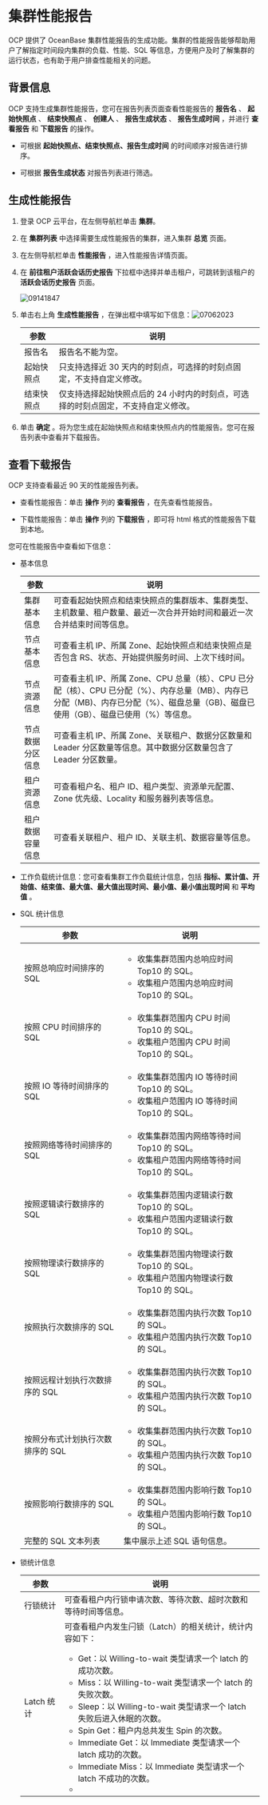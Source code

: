 # 集群性能报告

OCP 提供了 OceanBase 集群性能报告的生成功能。集群的性能报告能够帮助用户了解指定时间段内集群的负载、性能、SQL 等信息，方便用户及时了解集群的运行状态，也有助于用户排查性能相关的问题。

## 背景信息

OCP 支持生成集群性能报告，您可在报告列表页面查看性能报告的 **报告名** 、 **起始快照点** 、 **结束快照点** 、 **创建人** 、 **报告生成状态** 、 **报告生成时间** ，并进行 **查看报告** 和 **下载报告** 的操作。

* 可根据 **起始快照点、结束快照点、报告生成时间** 的时间顺序对报告进行排序。

* 可根据 **报告生成状态** 对报告列表进行筛选。

## 生成性能报告

1. 登录 OCP 云平台，在左侧导航栏单击 **集群**。

2. 在 **集群列表** 中选择需要生成性能报告的集群，进入集群 **总览** 页面。

3. 在左侧导航栏单击 **性能报告** ，进入性能报告详情页面。

4. 在 **前往租户活跃会话历史报告** 下拉框中选择并单击租户，可跳转到该租户的 **活跃会话历史报告** 页面。

   ![09141847](https://help-static-aliyun-doc.aliyuncs.com/assets/img/zh-CN/4879591361/p326763.png)

5. 单击右上角 **生成性能报告** ，在弹出框中填写如下信息：![07062023](https://help-static-aliyun-doc.aliyuncs.com/assets/img/zh-CN/9345265261/p292019.png)

   |  参数   |       说明        |
   |-------|---------------------------------------------|
   | 报告名   | 报告名不能为空。        |
   | 起始快照点 | 只支持选择近 30 天内的时刻点，可选择的时刻点固定，不支持自定义修改。        |
   | 结束快照点 | 仅支持选择起始快照点后的 24 小时内的时刻点，可选择的时刻点固定，不支持自定义修改。 |

6. 单击 **确定** 。将为您生成在起始快照点和结束快照点内的性能报告。您可在报告列表中查看并下载报告。

## 查看下载报告

OCP 支持查看最近 90 天的性能报告列表。

* 查看性能报告：单击 **操作** 列的 **查看报告** ，在先查看性能报告。

* 下载性能报告：单击 **操作** 列的 **下载报告** ，即可将 html 格式的性能报告下载到本地。

您可在性能报告中查看如下信息：

* 基本信息

  |    参数    |            说明            |
  |----------|--------------------------------------------------------------------------------------------------------------|
  | 集群基本信息   | 可查看起始快照点和结束快照点的集群版本、集群类型、主机数量、租户数量、最近一次合并开始时间和最近一次合并结束时间等信息。       |
  | 节点基本信息   | 可查看主机 IP、所属 Zone、起始快照点和结束快照点是否包含 RS、状态、开始提供服务时间、上次下线时间。            |
  | 节点资源信息   | 可查看主机 IP、所属 Zone、CPU 总量（核）、CPU 已分配（核）、CPU 已分配（%）、内存总量（MB）、内存已分配（MB)、内存已分配（%）、磁盘总量（GB)、磁盘已使用（GB）、磁盘已使用（%）等信息。 |
  | 节点数据分区信息 | 可查看主机 IP、所属 Zone、关联租户、数据分区数量和 Leader 分区数量等信息。其中数据分区数量包含了 Leader 分区数量。            |
  | 租户资源信息   | 可查看租户名、租户 ID、租户类型、资源单元配置、Zone 优先级、Locality 和服务器列表等信息。              |
  | 租户数据容量信息 | 可查看关联租户、租户 ID、关联主机、数据容量等信息。            |

* 工作负载统计信息：您可查看集群工作负载统计信息，包括 **指标、累计值、开始值、结束值、最大值、最大值出现时间、最小值、最小值出现时间** 和 **平均值** 。

* SQL 统计信息

  |         参数         |    说明     |
  |--------------------|-------------------------------------------------------------------------------------------------------------------------------------------------------|
  | 按照总响应时间排序的 SQL     | <ul><li>收集集群范围内总响应时间 Top10 的 SQL。</li> <li>收集租户范围内总响应时间 Top10 的 SQL。</li></ul>         |
  | 按照 CPU 时间排序的 SQL   | <ul><li>收集集群范围内 CPU 时间 Top10 的 SQL。</li> <li>收集租户范围内 CPU 时间 Top10 的 SQL。</li></ul>      |
  | 按照 IO 等待时间排序的 SQL  | <ul><li>收集集群范围内 IO 等待时间 Top10 的 SQL。</li> <li>收集租户范围内 IO 等待时间 Top10 的 SQL。</li></ul>    |
  | 按照网络等待时间排序的 SQL    | <ul><li>收集集群范围内网络等待时间 Top10 的 SQL。</li> <li>收集租户范围内网络等待时间 Top10 的 SQL。</li></ul>        |
  | 按照逻辑读行数排序的 SQL     | <ul><li>收集集群范围内逻辑读行数 Top10 的 SQL。</li> <li>收集租户范围内逻辑读行数 Top10 的 SQL。</li></ul>          |
  | 按照物理读行数排序的 SQL     | <ul><li>收集集群范围内物理读行数 Top10 的 SQL。</li> <li>收集租户范围内物理读行数 Top10 的 SQL。</li></ul>         |
  | 按照执行次数排序的 SQL      | <ul><li>收集集群范围内执行次数 Top10 的 SQL。</li> <li>收集租户范围内执行次数 Top10 的 SQL。</li></ul>            |
  | 按照远程计划执行次数排序的 SQL  | <ul><li>收集集群范围内执行次数 Top10 的 SQL。</li> <li>收集租户范围内执行次数 Top10 的 SQL。</li></ul>            |
  | 按照分布式计划执行次数排序的 SQL | <ul><li>收集集群范围内执行次数 Top10 的 SQL。</li> <li>收集租户范围内执行次数 Top10 的 SQL。 </li></ul>           |
  | 按照影响行数排序的 SQL      | <ul><li>收集集群范围内影响行数 Top10 的 SQL。</li> <li>收集租户范围内影响行数 Top10 的 SQL。 </li></ul>           |
  | 完整的 SQL 文本列表       | 集中展示上述 SQL 语句信息。        |

* 锁统计信息

  |    参数    |     说明     |
  |----------|----------------------------------------------------------------------------------------------------------------------------------------------------------------------------------------------------------------------------------------------------------------------------------------------------------------------------------------------------------------------------------------------------------------------------------------------------------------------------------------------------------------------------------------------------------------|
  | 行锁统计     | 可查看租户内行锁申请次数、等待次数、超时次数和等待时间等信息。        |
  | Latch 统计 | 可查看租户内发生闩锁（Latch）的相关统计，统计内容如下：  <ul><li>Get：以 Willing-to-wait 类型请求一个 latch 的成功次数。</li> <li>Miss：以 Willing-to-wait 类型请求一个 latch 的失败次数。</li>  <li>Sleep：以 Willing-to-wait 类型请求一个 latch 失败后进入休眠的次数。</li>  <li>Spin Get：租户内总共发生 Spin 的次数。</li>  <li>Immediate Get：以 Immediate 类型请求一个 latch 成功的次数。</li>  <li>Immediate Miss：以 Immediate 类型请求一个 latch 不成功的次数。</li> <li>    |
